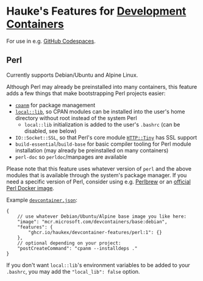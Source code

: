 # Hauke's Features for [Development Containers](https://containers.dev/)

For use in e.g. [GitHub Codespaces](https://github.com/features/codespaces).

## Perl

Currently supports Debian/Ubuntu and Alpine Linux.

Although Perl may already be preinstalled into many containers,
this feature adds a few things that make bootstrapping Perl projects easier:

- [`cpanm`](https://metacpan.org/dist/App-cpanminus/view/bin/cpanm) for package management
- [`local::lib`](https://metacpan.org/pod/local::lib), so CPAN modules can be installed into
  the user's home directory without root instead of the system Perl
  - `local::lib` initialization is added to the user's `.bashrc` (can be disabled, see below)
- `IO::Socket::SSL`, so that Perl's core module
  [`HTTP::Tiny`](https://perldoc.perl.org/HTTP::Tiny) has SSL support
- `build-essential`/`build-base` for basic compiler tooling for Perl module installation
  (may already be preinstalled on many containers)
- `perl-doc` so `perldoc`/manpages are available

Please note that this feature uses whatever version of `perl` and the above modules that
is available through the system's package manager. If you need a specific version of Perl,
consider using e.g. [Perlbrew](https://perlbrew.pl/) or an
[official Perl Docker image](https://hub.docker.com/_/perl).

Example [`devcontainer.json`](https://aka.ms/devcontainer.json):

```jsonc
{
    // use whatever Debian/Ubuntu/Alpine base image you like here:
    "image": "mcr.microsoft.com/devcontainers/base:debian",
    "features": {
        "ghcr.io/haukex/devcontainer-features/perl:1": {}
    },
    // optional depending on your project:
    "postCreateCommand": "cpanm --installdeps ."
}
```

If you don't want `local::lib`'s environment variables to be added to your `.bashrc`,
you may add the `"local_lib": false` option.
